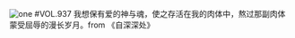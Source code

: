 ![one](http://image.wufazhuce.com/FrUdKV5wcf65fzMYDh7kf246k2xP)
#VOL.937
我想保有爱的神与魂，使之存活在我的肉体中，熬过那副肉体蒙受屈辱的漫长岁月。from 《自深深处》